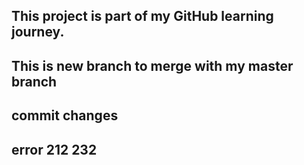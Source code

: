 
## This project is part of my GitHub learning journey.

## This is new branch to merge with my master branch

## commit changes

## error 212 232